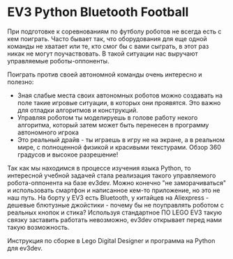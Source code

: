 # EV3 Python Bluetooth Football

При подготовке к соревнованиям по футболу роботов не всегда есть с кем поиграть. Часто бывает так, что оборудования для еще одной команды не хватает или те, кто смог бы с вами сыграть, в этот раз никак не могут поучаствовать. В такой ситуации нас выручают управляемые роботы-оппоненты. 

Поиграть против своей автономной команды очень интересно и полезно:
- Зная слабые места своих автономных роботов можно создавать на поле такие игровые ситуации, в которых они проявятся. Это важно для отладки алгоритмов и конструкций.
- Управляя роботом ты моделируешь в голове работу некого алгоритма, который затем может быть перенесен в программу автономного игрока
- Это реальный драйв - ты играешь в игру не на экране, а в реальном мире, с полноценной физикой и красивыми текстурами. Обзор 360 градусов и высокое разрешение!

Так как мы находимся в процессе изучения языка Python, то интересной учебной задачей стала реализация такого управляемого робота-оппонента на базе ev3dev. Можно конечно "не заморачиваться" и использовать смартфон и написанное кем-то приложение, но это не наш путь. На борту у EV3 есть Bluetooth, у китайцев на Aliexpress - дешевые блютузные джойстики - почему бы не поуправлять роботом с реальных кнопок и стика? Используя стандартное ПО LEGO EV3 такую связку заставить работать невозможно, ev3dev открывает перед нами такую возможность. 

Инструкция по сборке в Lego Digital Designer и программа на Python для ev3dev.
